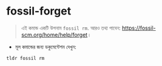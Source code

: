 # fossil-forget

> এই কমান্ড একটি উপনাম `fossil rm`.
> আরও তথ্য পাবেন: <https://fossil-scm.org/home/help/forget>।

- মূল কমান্ডের জন্য ডকুমেন্টেশন দেখুন:

`tldr fossil rm`
